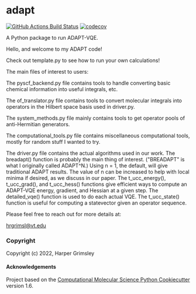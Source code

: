 adapt
==============================
[//]: # (Badges)
[![GitHub Actions Build Status](https://github.com/hrgrimsl/adapt/workflows/CI/badge.svg)](https://github.com/hrgrimsl/adapt/actions?query=workflow%3ACI)
[![codecov](https://codecov.io/gh/hrgrimsl/adapt/branch/master/graph/badge.svg)](https://codecov.io/gh/hrgrimsl/adapt/branch/main)


A Python package to run ADAPT-VQE.

Hello, and welcome to my ADAPT code!

Check out template.py to see how to run your own calculations!

The main files of interest to users:

The pyscf_backend.py file contains tools to handle converting basic chemical information into useful integrals, etc.

The of_translator.py file contains tools to convert molecular integrals into operators in the Hilbert space basis used in driver.py.

The system_methods.py file mainly contains tools to get operator pools of anti-Hermitian generators.

The computational_tools.py file contains miscellaneous computational tools, mostly for random stuff I wanted to try.

The driver.py file contains the actual algorithms used in our work. The breadapt() function is probably the main thing of interest. ("BREADAPT" is what I originally called ADAPT^N.) Using n = 1, the default, will give traditional ADAPT results. The value of n can be increased to help with local minima if desired, as we discuss in our paper. The t_ucc_energy(), t_ucc_grad(), and t_ucc_hess() functions give efficient ways to compute an ADAPT-VQE energy, gradient, and Hessian at a given step. The detailed_vqe() function is used to do each actual VQE. The t_ucc_state() function is useful for computing a statevector given an operator sequence.

Please feel free to reach out for more details at:

hrgrimsl@vt.edu





### Copyright

Copyright (c) 2022, Harper Grimsley


#### Acknowledgements
 
Project based on the 
[Computational Molecular Science Python Cookiecutter](https://github.com/molssi/cookiecutter-cms) version 1.6.
